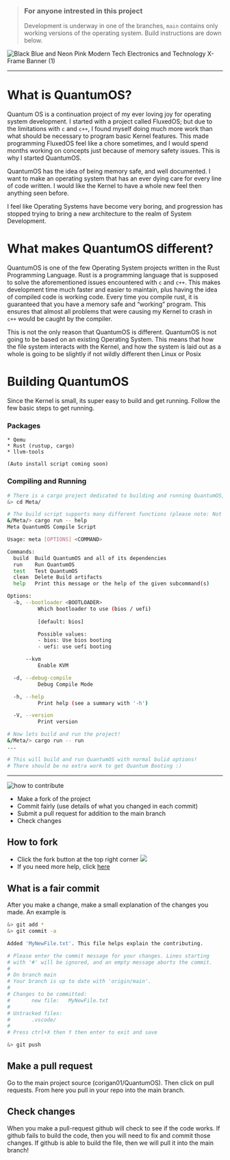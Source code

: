> ### For anyone intrested in this project
> Development is underway in one of the branches, `main` contains only working versions of the operating system. Build instructions are down below. 

![Black Blue and Neon Pink Modern Tech Electronics and Technology X-Frame Banner (1)](https://user-images.githubusercontent.com/33582457/172414092-1c3fb73c-51e2-43f0-8e68-b1de9848fd1f.png)

---

# What is QuantumOS?
Quantum OS is a continuation project of my ever loving joy for operating system development. I started with a project called FluxedOS; but due to the limitations with `c` and `c++`, I found myself doing much more work than what should be necessary to program basic Kernel features. This made programming FluxedOS feel like a chore sometimes, and I would spend months working on concepts just because of memory safety issues. This is why I started QuantumOS.


QuantumOS has the idea of being memory safe, and well documented. I want to make an operating system that has an ever dying care for every line of code written. I would like the Kernel to have a whole new feel then anything seen before.


I feel like Operating Systems have become very boring, and progression has stopped trying to bring a new architecture to the realm of System Development.


# What makes QuantumOS different?
QuantumOS is one of the few Operating System projects written in the Rust Programming Language. Rust is a programming language that is supposed to solve the aforementioned issues encountered with `c` and `c++`. This makes development time much faster and easier to maintain, plus having the idea of compiled code is working code. Every time you compile rust, it is guaranteed that you have a memory safe and “working” program. This ensures that almost all problems that were causing my Kernel to crash in `c++` would be caught by the compiler.

This is not the only reason that QuantumOS is different. QuantumOS is not going to be based on an existing Operating System. This means that how the file system interacts with the Kernel, and how the system is laid out as a whole is going to be slightly if not wildly different then Linux or Posix


# Building QuantumOS

Since the Kernel is small, its super easy to build and get running. Follow the few basic steps to get running. 

### Packages
```
* Qemu
* Rust (rustup, cargo)
* llvm-tools

(Auto install script coming soon)
```

### Compiling and Running

```bash
# There is a cargo project dedicated to building and running QuantumOS, it is stored in the /Meta subdirectory. 
&> cd Meta/

# The build script supports many different functions (please note: Not all of these are fully implemented)
&/Meta/> cargo run -- help
Meta QuantumOS Compile Script

Usage: meta [OPTIONS] <COMMAND>

Commands:
  build  Build QuantumOS and all of its dependencies
  run    Run QuantumOS
  test   Test QuantumOS
  clean  Delete Build artifacts
  help   Print this message or the help of the given subcommand(s)

Options:
  -b, --bootloader <BOOTLOADER>
          Which bootloader to use (bios / uefi)
          
          [default: bios]

          Possible values:
          - bios: Use bios booting
          - uefi: use uefi booting

      --kvm
          Enable KVM

  -d, --debug-compile
          Debug Compile Mode

  -h, --help
          Print help (see a summary with '-h')

  -V, --version
          Print version

# Now lets build and run the project!
&/Meta/> cargo run -- run
...

# This will build and run QuantumOS with normal bulid options!
# There should be no extra work to get Quantum Booting :)


```
---
![how to contribute](https://user-images.githubusercontent.com/33582457/172416262-3bb764bd-2aba-4b94-a41f-dd8c0acb4501.png)


* Make a fork of the project
* Commit fairly (use details of what you changed in each commit)
* Submit a pull request for addition to the main branch
* Check changes

## How to fork
* Click the fork button at the top right corner
![](https://docs.github.com/assets/images/help/repository/fork_button.jpg)
* If you need more help, click [here](https://docs.github.com/en/github/getting-started-with-github/fork-a-repo)


## What is a fair commit
After you make a change, make a small explanation of the changes you made. An example is 
```bash
&> git add *
&> git commit -a

Added 'MyNewFile.txt'. This file helps explain the contributing. 

# Please enter the commit message for your changes. Lines starting
# with '#' will be ignored, and an empty message aborts the commit.
#
# On branch main
# Your branch is up to date with 'origin/main'.
#
# Changes to be committed:
#       new file:   MyNewFile.txt
#
# Untracked files:
#       .vscode/
#
# Press ctrl+X then Y then enter to exit and save

&> git push
```

## Make a pull request
Go to the main project source (corigan01/QuantumOS). Then click on pull requests. From here you pull in your repo into the main branch. 

## Check changes
When you make a pull-request github will check to see if the code works. If github fails to build the code, then you will need to fix and commit those changes. 
If github is able to build the file, then we will pull it into the main branch!



